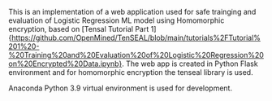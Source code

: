 This is an implementation of a web application used for safe trainging and evaluation of Logistic Regression ML model using Homomorphic encryption, based on [Tensal Tutorial Part 1]{https://github.com/OpenMined/TenSEAL/blob/main/tutorials%2FTutorial%201%20-%20Training%20and%20Evaluation%20of%20Logistic%20Regression%20on%20Encrypted%20Data.ipynb}. The web app is created in Python Flask environment and for homomorphic encryption the tenseal library is used.

Anaconda Python 3.9 virtual environment is used for development.
